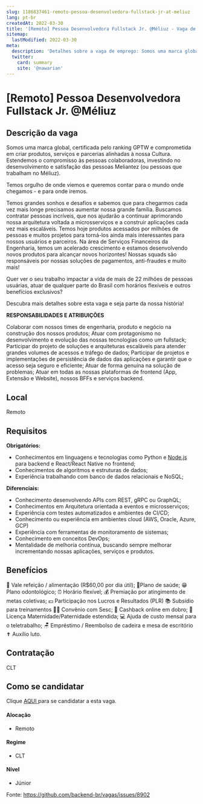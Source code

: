```yaml
---
slug: 1186837461-remoto-pessoa-desenvolvedora-fullstack-jr-at-meliuz
lang: pt-br
createdAt: 2022-03-30
title: '[Remoto] Pessoa Desenvolvedora Fullstack Jr. @Méliuz - Vaga de Emprego'
sitemap:
  lastModified: 2022-03-30
meta:
  description: 'Detalhes sobre a vaga de emprego: Somos uma marca global, certificada pelo ranking GPTW e comprometida em criar produtos, serviços e parcerias alinhadas à nossa Cultura. Estendemos o compromisso às pessoas colaboradoras, investindo no desenvolvimento e satisfação das pessoas Meliantez (ou pessoas que trabalham no Méliuz). Temos orgulho de onde viemos e queremos contar para o mundo onde chegamos - e para onde iremos. Temos grandes sonhos e desafios e sabemos que para chegarmos cada vez mais longe precisamos aumentar nossa grande família. Buscamos contratar pessoas incríveis, que nos ajudarão a continuar aprimorando nossa arquitetura voltada a microsserviços e a construir aplicações cada vez mais escaláveis. Temos hoje produtos acessados por milhões de pessoas e muitos projetos para torná-los ainda mais interessantes para nossos usuários e parceiros. Na área de Serviços Financeiros da Engenharia, temos um acelerado crescimento e estamos desenvolvendo novos produtos para alcançar novos horizontes! Nossas squads são responsáveis por nossas soluções de pagamentos, anti-fraudes e muito mais!  Quer ver o seu trabalho impactar a vida de mais de 22 milhões de pessoas usuárias, atuar de qualquer parte do Brasil com horários flexíveis e outros benefícios exclusivos? Descubra mais detalhes sobre esta vaga e seja parte da nossa história! **RESPONSABILIDADES E ATRIBUIÇÕES** Colaborar com nossos times de engenharia, produto e negócio na construção dos nossos produtos; Atuar com protagonismo no desenvolvimento e evolução das nossas tecnologias como um fullstack; Participar do projeto de soluções e arquiteturas escaláveis para atender grandes volumes de acessos e tráfego de dados; Participar de projetos e implementações de persistência de dados das aplicações e garantir que o acesso seja seguro e eficiente; Atuar de forma genuína na solução de problemas; Atuar em todas as nossas plataformas de frontend (App, Extensão e Website), nossos BFFs e serviços backend.'
  twitter:
    card: summary
    site: '@nawarian'
---
```


# [Remoto] Pessoa Desenvolvedora Fullstack Jr. @Méliuz

## Descrição da vaga
Somos uma marca global, certificada pelo ranking GPTW e comprometida em criar produtos, serviços e parcerias alinhadas à nossa Cultura. Estendemos o compromisso às pessoas colaboradoras, investindo no desenvolvimento e satisfação das pessoas Meliantez (ou pessoas que trabalham no Méliuz).

Temos orgulho de onde viemos e queremos contar para o mundo onde chegamos - e para onde iremos.

Temos grandes sonhos e desafios e sabemos que para chegarmos cada vez mais longe precisamos aumentar nossa grande família. Buscamos contratar pessoas incríveis, que nos ajudarão a continuar aprimorando nossa arquitetura voltada a microsserviços e a construir aplicações cada vez mais escaláveis. Temos hoje produtos acessados por milhões de pessoas e muitos projetos para torná-los ainda mais interessantes para nossos usuários e parceiros. Na área de Serviços Financeiros da Engenharia, temos um acelerado crescimento e estamos desenvolvendo novos produtos para alcançar novos horizontes! Nossas squads são responsáveis por nossas soluções de pagamentos, anti-fraudes e muito mais! 

Quer ver o seu trabalho impactar a vida de mais de 22 milhões de pessoas usuárias, atuar de qualquer parte do Brasil com horários flexíveis e outros benefícios exclusivos?

Descubra mais detalhes sobre esta vaga e seja parte da nossa história!

**RESPONSABILIDADES E ATRIBUIÇÕES**

Colaborar com nossos times de engenharia, produto e negócio na construção dos nossos produtos;
Atuar com protagonismo no desenvolvimento e evolução das nossas tecnologias como um fullstack;
Participar do projeto de soluções e arquiteturas escaláveis para atender grandes volumes de acessos e tráfego de dados;
Participar de projetos e implementações de persistência de dados das aplicações e garantir que o acesso seja seguro e eficiente;
Atuar de forma genuína na solução de problemas;
Atuar em todas as nossas plataformas de frontend (App, Extensão e Website), nossos BFFs e serviços backend.

## Local
Remoto

## Requisitos

**Obrigatórios:**
- Conhecimentos em linguagens e tecnologias como Python e [Node.js](http://node.js/) para backend e React/React Native no frontend;
- Conhecimentos de algoritmos e estruturas de dados;
- Experiência trabalhando com banco de dados relacionais e NoSQL;

**Diferenciais:**
- Conhecimento desenvolvendo APIs com REST, gRPC ou GraphQL;
- Conhecimentos em Arquitetura orientada a eventos e microsserviços;
- Experiência com testes automatizados e ambientes de CI/CD;
- Conhecimento ou experiência em ambientes cloud (AWS, Oracle, Azure, GCP)
- Experiência com ferramentas de monitoramento de sistemas;
- Conhecimento em conceitos DevOps;
- Mentalidade de melhoria contínua, buscando sempre melhorar incrementando nossas aplicações, serviços e produtos.

## Benefícios
🥗 Vale refeição / alimentação (R$60,00 por dia útil);
🤩Plano de saúde;
😁 Plano odontológico;
⏰ Horário flexível;
💰 Premiação por atingimento de metas coletivas;
💵 Participação nos Lucros e Resultados (PLR)
📚 Subsídio para treinamentos
🏊‍♀ Convênio com Sesc;
🤑 Cashback online em dobro;
🤰 Licença Maternidade/Paternidade estendida;
💻 Ajuda de custo mensal para o teletrabalho;
🪑 Empréstimo / Reembolso de cadeira e mesa de escritório
✝ Auxílio luto.

## Contratação
CLT

## Como se candidatar

Clique [AQUI ](https://meliuz.gupy.io/jobs/1580342)para se candidatar a esta vaga. 

#### Alocação
- Remoto

#### Regime
- CLT

#### Nível
- Júnior


Fonte: https://github.com/backend-br/vagas/issues/8902